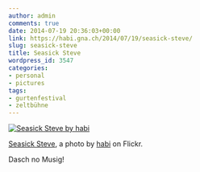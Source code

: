 ```yaml
---
author: admin
comments: true
date: 2014-07-19 20:36:03+00:00
link: https://habi.gna.ch/2014/07/19/seasick-steve/
slug: seasick-steve
title: Seasick Steve
wordpress_id: 3547
categories:
- personal
- pictures
tags:
- gurtenfestival
- zeltbühne
---
```


[![Seasick Steve by habi](https://static.flickr.com/5584/14506793499_2a7e57895f.jpg)](https://www.flickr.com/photos/habi/14506793499/)  

[Seasick Steve](https://www.flickr.com/photos/habi/14506793499/), a photo by [habi](https://www.flickr.com/photos/habi/) on Flickr.

Dasch no Musig!